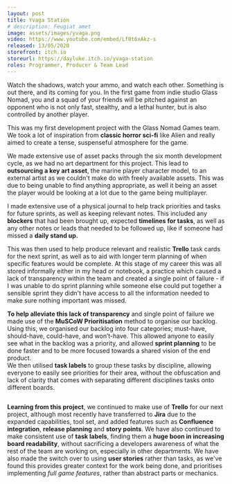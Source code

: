 ```yaml
---
layout: post
title: Yvaga Station
# description: Feugiat amet 
image: assets/images/yvaga.png
video: https://www.youtube.com/embed/Lf0t6xAkz-s
released: 13/05/2020
storefront: itch.io
storeurl: https://dayluke.itch.io/yvaga-station
roles: Programmer, Producer & Team Lead
---
```


Watch the shadows, watch your ammo, and watch each other. Something is out there, and its coming for you. In the first game from indie studio Glass Nomad, you and a squad of your friends will be pitched against an opponent who is not only fast, stealthy, and a lethal hunter, but is also controlled by another player.

This was my first development project with the Glass Nomad Games team. We took a lot of inspiration from <b>classic horror sci-fi</b> like Alien and really aimed to create a tense, suspenseful atmosphere for the game.

We made extensive use of asset packs through the six month development cycle, as we had no art department for this project. This lead to <b>outsourcing a key art asset</b>, the marine player character model, to an external artist as we couldn't make do with freely available assets. This was due to being unable to find anything appropriate, as well it being an asset the player would be looking at a lot due to the game being multiplayer.

I made extensive use of a physical journal to help track priorities and tasks for future sprints, as well as keeping relevant notes. This included any <b>blockers</b> that had been brought up, expected <b>timelines for tasks</b>, as well as any other notes or leads that needed to be followed up, like if someone had missed a <b>daily stand up.</b>
<span class="image fit"><img src="{{ site.baseurl }}/assets/images/yvaga_notebook.jpg" alt="" /></span>

This was then used to help produce relevant and realistic <b>Trello</b> task cards for the next sprint, as well as to aid with longer term planning of when specific features would be complete. At this stage of my career this was all stored informally either in my head or notebook, a practice which caused a lack of transparency within the team and created a single point of failure - if I was unable to do sprint planning while someone else could put together a sensible sprint they didn't have access to all the information needed to make sure nothing important was missed.

<b>To help alleviate this lack of transparency</b> and single point of failure we made use of the <b>MuSCoW Prioritisation</b> method to organise our backlog. Using this, we organised our backlog into four categories; must-have, should-have, could-have, and won’t-have. This allowed anyone to easily see what in the backlog was a priority, and allowed <b>sprint planning</b> to be done faster and to be more focused towards a shared vision of the end product. <br>
We then utilised <b>task labels</b> to group these tasks by discipline, allowing everyone to easily see priorities for their area, without the obfuscation and lack of clarity that comes with separating different disciplines tasks onto different boards.

<span class="image fit"><img src="{{ site.baseurl }}/assets/images/yvaga_trello.png" alt="" /></span>

<b>Learning from this project</b>, we continued to make use of <b>Trello</b> for our next project, although most recently have transferred to <b>Jira</b> due to the expanded capabilities, tool set, and added features such as <b>Confluence integration</b>, <b>release planning</b> and <b>story points</b>. We have also continued to make consistent use of <b>task labels</b>, finding them a <b>huge boon in increasing board readability</b>, without sacrificing a developers awareness of what the rest of the team are working on, especially in other departments. We have also made the switch over to using <b>user stories</b> rather than tasks, as we've found this provides greater context for the work being done, and prioritises implementing <i>full game features</i>, rather than abstract parts or mechanics.

<!-- Talk about how boards were structured and maintained
Post mortem
Images of boards and charts -->